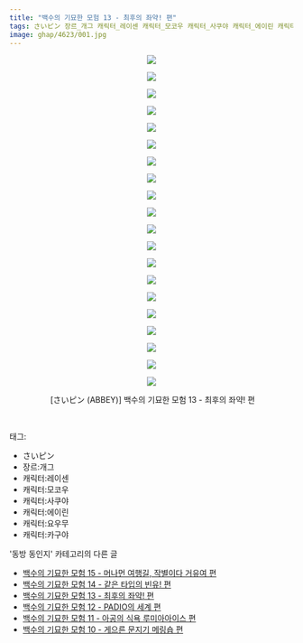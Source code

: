 ```yaml
---
title: "백수의 기묘한 모험 13 - 최후의 좌약! 편"
tags: さいピン 장르_개그 캐릭터_레이센 캐릭터_모코우 캐릭터_사쿠야 캐릭터_에이린 캐릭터_요우무 캐릭터_카구야 ABBEY 동방_동인지
image: ghap/4623/001.jpg
---
```

<div class="article">
<p style="text-align: center; clear: none; float: none;"><img src="{{ site.nasurl }}/ghap/4623/001.jpg"/></p>
<p style="text-align: center; clear: none; float: none;"><img src="{{ site.nasurl }}/ghap/4623/002.jpg"/></p>
<p style="text-align: center; clear: none; float: none;"><img src="{{ site.nasurl }}/ghap/4623/003.jpg"/></p>
<p style="text-align: center; clear: none; float: none;"><img src="{{ site.nasurl }}/ghap/4623/004.jpg"/></p>
<p style="text-align: center; clear: none; float: none;"><img src="{{ site.nasurl }}/ghap/4623/005.jpg"/></p>
<p style="text-align: center; clear: none; float: none;"><img src="{{ site.nasurl }}/ghap/4623/006.jpg"/></p>
<p style="text-align: center; clear: none; float: none;"><img src="{{ site.nasurl }}/ghap/4623/007.jpg"/></p>
<p style="text-align: center; clear: none; float: none;"><img src="{{ site.nasurl }}/ghap/4623/008.jpg"/></p>
<p style="text-align: center; clear: none; float: none;"><img src="{{ site.nasurl }}/ghap/4623/009.jpg"/></p>
<p style="text-align: center; clear: none; float: none;"><img src="{{ site.nasurl }}/ghap/4623/010.jpg"/></p>
<p style="text-align: center; clear: none; float: none;"><img src="{{ site.nasurl }}/ghap/4623/011.jpg"/></p>
<p style="text-align: center; clear: none; float: none;"><img src="{{ site.nasurl }}/ghap/4623/012.jpg"/></p>
<p style="text-align: center; clear: none; float: none;"><img src="{{ site.nasurl }}/ghap/4623/013.jpg"/></p>
<p style="text-align: center; clear: none; float: none;"><img src="{{ site.nasurl }}/ghap/4623/014.jpg"/></p>
<p style="text-align: center; clear: none; float: none;"><img src="{{ site.nasurl }}/ghap/4623/015.jpg"/></p>
<p style="text-align: center; clear: none; float: none;"><img src="{{ site.nasurl }}/ghap/4623/016.jpg"/></p>
<p style="text-align: center; clear: none; float: none;"><img src="{{ site.nasurl }}/ghap/4623/017.jpg"/></p>
<p style="text-align: center; clear: none; float: none;"><img src="{{ site.nasurl }}/ghap/4623/018.jpg"/></p>
<p style="text-align: center; clear: none; float: none;"><img src="{{ site.nasurl }}/ghap/4623/019.jpg"/></p>
<p style="text-align: center; clear: none; float: none;"><img src="{{ site.nasurl }}/ghap/4623/020.jpg"/></p>
<p style="text-align: center; clear: none; float: none;"> [さいピン (ABBEY)] 백수의 기묘한 모험 13 - 최후의 좌약! 편</p>
<p><br/></p>
</div><div class="tagTrail">
<p>태그: </p>
<ul>
<li>さいピン</li>
<li>장르:개그</li>
<li>캐릭터:레이센</li>
<li>캐릭터:모코우</li>
<li>캐릭터:사쿠야</li>
<li>캐릭터:에이린</li>
<li>캐릭터:요우무</li>
<li>캐릭터:카구야</li>
</ul>
</div><div class="another">
<p>'동방 동인지' 카테고리의 다른 글</p>
<ul>
<li><a href="/2018-08-26-ghap_4625">백수의 기묘한 모험 15 - 머나먼 여행길, 작별이다 거유여 편</a></li>
<li><a href="/2018-08-26-ghap_4624">백수의 기묘한 모험 14 - 같은 타입의 빈유! 편</a></li>
<li><a href="/2018-08-26-ghap_4623">백수의 기묘한 모험 13 - 최후의 좌약! 편</a></li>
<li><a href="/2018-08-26-ghap_4622">백수의 기묘한 모험 12 - PADIO의 세계 편</a></li>
<li><a href="/2018-08-26-ghap_4621">백수의 기묘한 모험 11 - 아공의 식욕 루미아아이스 편</a></li>
<li><a href="/2018-08-26-ghap_4620">백수의 기묘한 모험 10 - 게으른 문지기 메링숍 편</a></li>
</ul>
</div><div class="cb_module cb_fluid">
<div class="cb_wrt cb_profile">
</div><!-- commentList close -->
</div>